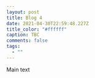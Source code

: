 ```yaml
---
layout: post
title: Blog 4
date: 2021-04-30T22:59:48.227Z
title_color: "#ffffff"
caption: TBC
comments: false
tags:
  - ""
---
```

Main text